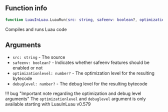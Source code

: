 ## Function info
```lua
function LuauInLuau.LuauRun(src: string, safeenv: boolean?, optimizationlevel: number?, debuglevel: number?): boolean
```

Compiles and runs Luau code

## Arguments
- ``src: string`` - The source
- ``safeenv: boolean?`` - Indicates whether safeenv features should be enabled or not
- ``optimizationlevel: number?`` - The optimization level for the resulting bytecode
- ``debuglevel: number?`` - The debug level for the resulting bytecode

!!! bug "Important note regarding the optimization and debug level arguments"
    The ``optimizationlevel`` and ``debuglevel`` argument is only available starting with LuauInLuau v0.579